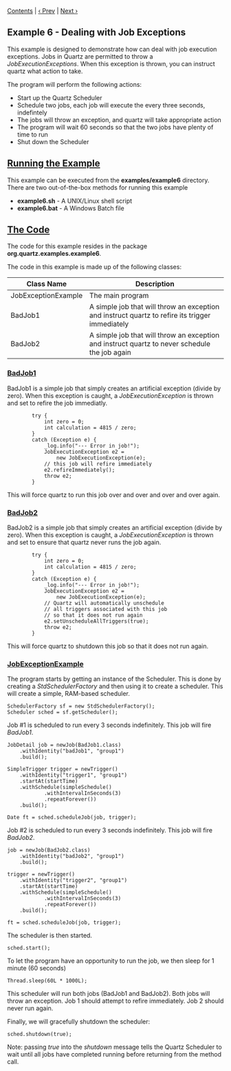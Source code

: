 
<div class="secNavPanel">
          <a href="index.md">Contents</a> |
	  <a href="Example5.md">&lsaquo;&nbsp;Prev</a> |
          <a href="Example14.md">Next&nbsp;&rsaquo;</a>
</div>

## Example 6 - Dealing with Job Exceptions

This example is designed to demonstrate how can deal with job execution exceptions.   Jobs in Quartz are permitted
to throw a *JobExecutionExceptions*.   When this exception is thrown, you can instruct quartz what action to take.

The program will perform the following actions:


+ Start up the Quartz Scheduler
+ Schedule two jobs, each job will execute the every three seconds, indefintely
+ The jobs will throw an exception, and quartz will take appropriate action
+ The program will wait 60 seconds so that the two jobs have plenty of time to run
+ Shut down the Scheduler



## [Running the Example](#Example6-RunningtheExample)
This example can be executed from the **examples/example6** directory.   There are two out-of-the-box methods for running this example


+ **example6.sh** - A UNIX/Linux shell script
+ **example6.bat** - A Windows Batch file



## [The Code](#Example6-TheCode)

The code for this example resides in the package **org.quartz.examples.example6**.   

The code in this example is made up of the following classes:

<table><thead>
<tr>
<th> Class Name </th>
<th> Description</th>
</tr>
</thead>

<tbody>
<tr>
<td> JobExceptionExample </td>
<td> The main program</td>
</tr>
<tr>
<td> BadJob1 </td>
<td> A simple job that will throw an exception and instruct quartz to refire its trigger immediately</td>
</tr>
<tr>

<td> BadJob2 </td>
<td> A simple job that will throw an exception and instruct quartz to never schedule the job again</td>
</tr>
</tbody></table>

### [BadJob1](#Example6-BadJob1)

BadJob1 is a simple job that simply creates an artificial exception (divide by zero).   When this exception is caught, a *JobExecutionException* is thrown and set to refire the job immediatly.

<pre class="prettyprint highlight"><code class="language-java" data-lang="java">        try {
            int zero = 0;
            int calculation = 4815 / zero;
        }
        catch (Exception e) {
        	_log.info("--- Error in job!");
        	JobExecutionException e2 =
        		new JobExecutionException(e);
        	// this job will refire immediately
        	e2.refireImmediately();
        	throw e2;
        }
</code></pre>


This will force quartz to run this job over and over and over and over again.

### [BadJob2](#Example6-BadJob2)

BadJob2 is a simple job that simply creates an artificial exception (divide by zero).   When this exception is caught, a *JobExecutionException* is thrown and set to ensure that quartz never runs the job again.


<pre class="prettyprint highlight"><code class="language-java" data-lang="java">        try {
            int zero = 0;
            int calculation = 4815 / zero;
        }
        catch (Exception e) {
        	_log.info("--- Error in job!");
        	JobExecutionException e2 =
        		new JobExecutionException(e);
        	// Quartz will automatically unschedule
        	// all triggers associated with this job
        	// so that it does not run again
        	e2.setUnscheduleAllTriggers(true);
        	throw e2;
        }
</code></pre>


This will force quartz to shutdown this job so that it does not run again.

### [JobExceptionExample](#Example6-JobExceptionExample)

The program starts by getting an instance of the Scheduler.  This is done by creating a *StdSchedulerFactory* and then using it to create a scheduler.   This will create a simple, RAM-based scheduler.


<pre class="prettyprint highlight"><code class="language-java" data-lang="java">SchedulerFactory sf = new StdSchedulerFactory();
Scheduler sched = sf.getScheduler();
</code></pre>


Job #1 is scheduled to run every 3 seconds indefinitely.   This job will fire *BadJob1*.

<pre class="prettyprint highlight"><code class="language-java" data-lang="java">JobDetail job = newJob(BadJob1.class)
    .withIdentity("badJob1", "group1")
    .build();

SimpleTrigger trigger = newTrigger()
    .withIdentity("trigger1", "group1")
    .startAt(startTime)
    .withSchedule(simpleSchedule()
            .withIntervalInSeconds(3)
            .repeatForever())
    .build();

Date ft = sched.scheduleJob(job, trigger);
</code></pre>


Job #2 is scheduled to run every 3 seconds indefinitely.   This job will fire *BadJob2*.

<pre class="prettyprint highlight"><code class="language-java" data-lang="java">job = newJob(BadJob2.class)
    .withIdentity("badJob2", "group1")
    .build();

trigger = newTrigger()
    .withIdentity("trigger2", "group1")
    .startAt(startTime)
    .withSchedule(simpleSchedule()
            .withIntervalInSeconds(3)
            .repeatForever())
    .build();

ft = sched.scheduleJob(job, trigger);
</code></pre>



The scheduler is then started.


<pre class="prettyprint highlight"><code class="language-java" data-lang="java">sched.start();
</code></pre>


To let the program have an opportunity to run the job, we then sleep for 1 minute (60 seconds)

<pre class="prettyprint highlight"><code class="language-java" data-lang="java">Thread.sleep(60L * 1000L);
</code></pre>


This scheduler will run both jobs (BadJob1 and BadJob2).   Both jobs will throw an exception.   Job 1 should attempt to refire immediately.  Job 2 should never run again.

Finally, we will gracefully shutdown the scheduler:

<pre class="prettyprint highlight"><code class="language-java" data-lang="java">sched.shutdown(true);
</code></pre>


Note:  passing *true* into the *shutdown* message tells the Quartz Scheduler to wait until all jobs have completed running before returning from the method call.
